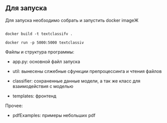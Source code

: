 ## **Для запуска**

Для запуска необзодимо собрать и запустить docker imageЖ

```console

docker build -t textclassifv .

docker run -p 5000:5000 textclassiv

```

Файлы и структура программы:

- app.py: основной файл запуска

- util: вынесены слжебные сфункции препроцессинга и чтения файлов

- classifier: сохраненные данные модели, а так же класс для взаимодействия с моделью

- templates: фронтенд

Прочее:

- pdfExamples: примеры небольших pdf
